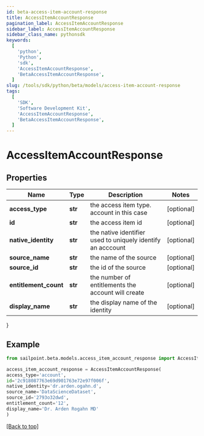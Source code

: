 ```yaml
---
id: beta-access-item-account-response
title: AccessItemAccountResponse
pagination_label: AccessItemAccountResponse
sidebar_label: AccessItemAccountResponse
sidebar_class_name: pythonsdk
keywords:
  [
    'python',
    'Python',
    'sdk',
    'AccessItemAccountResponse',
    'BetaAccessItemAccountResponse',
  ]
slug: /tools/sdk/python/beta/models/access-item-account-response
tags:
  [
    'SDK',
    'Software Development Kit',
    'AccessItemAccountResponse',
    'BetaAccessItemAccountResponse',
  ]
---
```


# AccessItemAccountResponse

## Properties

| Name | Type | Description | Notes |
| --- | --- | --- | --- |
| **access_type** | **str** | the access item type. account in this case | [optional] |
| **id** | **str** | the access item id | [optional] |
| **native_identity** | **str** | the native identifier used to uniquely identify an acccount | [optional] |
| **source_name** | **str** | the name of the source | [optional] |
| **source_id** | **str** | the id of the source | [optional] |
| **entitlement_count** | **str** | the number of entitlements the account will create | [optional] |
| **display_name** | **str** | the display name of the identity | [optional] |

}

## Example

```python
from sailpoint.beta.models.access_item_account_response import AccessItemAccountResponse

access_item_account_response = AccessItemAccountResponse(
access_type='account',
id='2c918087763e69d901763e72e97f006f',
native_identity='dr.arden.ogahn.d',
source_name='DataScienceDataset',
source_id='2793o32dwd',
entitlement_count='12',
display_name='Dr. Arden Rogahn MD'
)

```

[[Back to top]](#)
